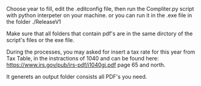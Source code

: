 Choose year to fill, edit the .editconfig file, then
run the Compliter.py script with python interpeter on your machine.
or you can run it in the .exe file in the folder ./ReleaseV1

Make sure that all folders that contain pdf's are in the same dirctory
of the script's files or the exe file.

During the processes, you may asked for insert a tax rate 
for this year from Tax Table, in the instractions of 1040
and can be found here: <link> https://www.irs.gov/pub/irs-pdf/i1040gi.pdf <link>
page 65 and north.

It generets an output folder consists all PDF's you need.
